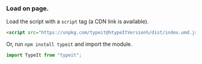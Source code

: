 <h3 class="-mt-3 mb-12 text-center">Load on page.</h3>

Load the script with a `script` tag (a CDN link is available).

```html
<script src="https://unpkg.com/typeit@%typeItVersion%/dist/index.umd.js"></script>
```

Or, run `npm install typeit` and import the module.

```javascript
import TypeIt from "typeit";
```
